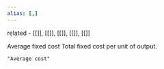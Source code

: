 ```yaml
---
alias: [,]
---
```


related - [[]], [[]], [[]], [[]], [[]]

Average fixed cost
Total fixed cost per unit of output.

```query
"Average cost"
```

